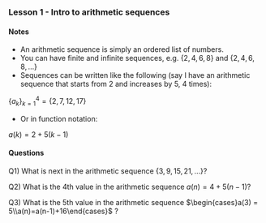 ### Lesson 1 - Intro to arithmetic sequences

#### Notes
- An arithmetic sequence is simply an ordered list of numbers.
- You can have finite and infinite sequences, e.g. $\{2, 4, 6, 8\}$ and $\{2, 4, 6, 8,\dots\}$
- Sequences can be written like the following (say I have an arithmetic sequence that starts from 2 and increases by 5, 4 times):

$\{a_k\}_{k=1}^4=\{2,7,12,17\}$

- Or in function notation:

$a(k) = 2+5(k-1)$
#### Questions
Q1) What is next in the arithmetic sequence $\{3, 9, 15, 21,\dots\}$?

Q2) What is the 4th value in the arithmetic sequence $a(n) = 4+5(n-1)$?

Q3) What is the 5th value in the arithmetic sequence $\begin{cases}a(3) = 5\\a(n)=a(n-1)+16\end{cases}$ ?

